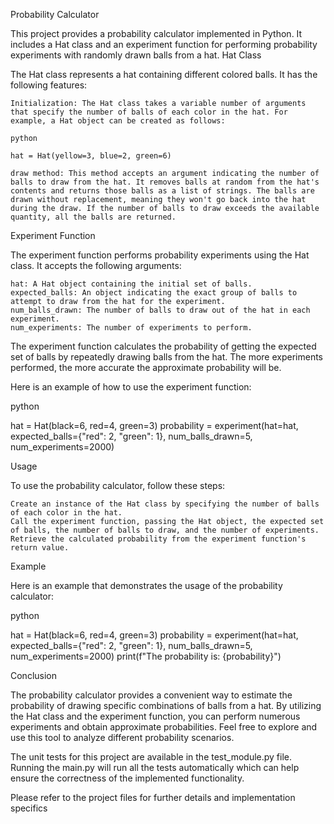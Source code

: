 Probability Calculator

This project provides a probability calculator implemented in Python. It includes a Hat class and an experiment function for performing probability experiments with randomly drawn balls from a hat.
Hat Class

The Hat class represents a hat containing different colored balls. It has the following features:

    Initialization: The Hat class takes a variable number of arguments that specify the number of balls of each color in the hat. For example, a Hat object can be created as follows:

    python

    hat = Hat(yellow=3, blue=2, green=6)

    draw method: This method accepts an argument indicating the number of balls to draw from the hat. It removes balls at random from the hat's contents and returns those balls as a list of strings. The balls are drawn without replacement, meaning they won't go back into the hat during the draw. If the number of balls to draw exceeds the available quantity, all the balls are returned.

Experiment Function

The experiment function performs probability experiments using the Hat class. It accepts the following arguments:

    hat: A Hat object containing the initial set of balls.
    expected_balls: An object indicating the exact group of balls to attempt to draw from the hat for the experiment.
    num_balls_drawn: The number of balls to draw out of the hat in each experiment.
    num_experiments: The number of experiments to perform.

The experiment function calculates the probability of getting the expected set of balls by repeatedly drawing balls from the hat. The more experiments performed, the more accurate the approximate probability will be.

Here is an example of how to use the experiment function:

python

hat = Hat(black=6, red=4, green=3)
probability = experiment(hat=hat,
                         expected_balls={"red": 2, "green": 1},
                         num_balls_drawn=5,
                         num_experiments=2000)

Usage

To use the probability calculator, follow these steps:

    Create an instance of the Hat class by specifying the number of balls of each color in the hat.
    Call the experiment function, passing the Hat object, the expected set of balls, the number of balls to draw, and the number of experiments.
    Retrieve the calculated probability from the experiment function's return value.

Example

Here is an example that demonstrates the usage of the probability calculator:

python

hat = Hat(black=6, red=4, green=3)
probability = experiment(hat=hat,
                         expected_balls={"red": 2, "green": 1},
                         num_balls_drawn=5,
                         num_experiments=2000)
print(f"The probability is: {probability}")

Conclusion

The probability calculator provides a convenient way to estimate the probability of drawing specific combinations of balls from a hat. By utilizing the Hat class and the experiment function, you can perform numerous experiments and obtain approximate probabilities. Feel free to explore and use this tool to analyze different probability scenarios.

The unit tests for this project are available in the test_module.py file. Running the main.py will run all the tests automatically which can help ensure the correctness of the implemented functionality.

Please refer to the project files for further details and implementation specifics
